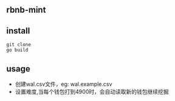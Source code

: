rbnb-mint
-----------------------
## install

```shell
git clone 
go build 
```
## usage
- 创建wal.csv文件，eg: wal.example.csv
- 设置难度,当每个钱包打到4900时，会自动读取新的钱包继续挖掘
